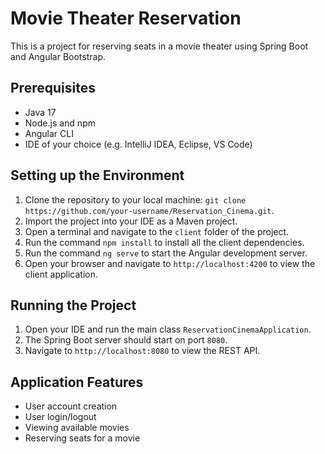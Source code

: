 # Movie Theater Reservation

This is a project for reserving seats in a movie theater using Spring Boot and Angular Bootstrap.

## Prerequisites

- Java 17
- Node.js and npm
- Angular CLI
- IDE of your choice (e.g. IntelliJ IDEA, Eclipse, VS Code)

## Setting up the Environment

1. Clone the repository to your local machine: `git clone https://github.com/your-username/Reservation_Cinema.git`.
2. Import the project into your IDE as a Maven project.
3. Open a terminal and navigate to the `client` folder of the project.
4. Run the command `npm install` to install all the client dependencies.
5. Run the command `ng serve` to start the Angular development server.
6. Open your browser and navigate to `http://localhost:4200` to view the client application.

## Running the Project

1. Open your IDE and run the main class `ReservationCinemaApplication`.
2. The Spring Boot server should start on port `8080`.
3. Navigate to `http://localhost:8080` to view the REST API.

## Application Features

- User account creation
- User login/logout
- Viewing available movies
- Reserving seats for a movie


